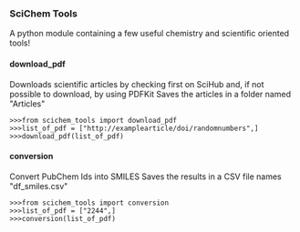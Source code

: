 ### SciChem Tools
A python module containing a few useful chemistry and scientific oriented tools!

#### download_pdf
Downloads scientific articles by checking first on SciHub and, if not possible to download, by using PDFKit
Saves the articles in a folder named "Articles"
```
>>>from scichem_tools import download_pdf
>>>list_of_pdf = ["http://examplearticle/doi/randomnumbers",]
>>>download_pdf(list_of_pdf)
```

#### conversion
Convert PubChem Ids into SMILES 
Saves the results in a CSV file names "df_smiles.csv"
```
>>>from scichem_tools import conversion
>>>list_of_pdf = ["2244",]
>>>conversion(list_of_pdf)
```
